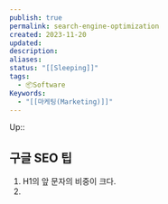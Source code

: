```yaml
---
publish: true
permalink: search-engine-optimization
created: 2023-11-20
updated: 
description: 
aliases:
status: "[[Sleeping]]"
tags:
  - 📦Software
Keywords:
  - "[[마케팅(Marketing)]]"
---
```

Up:: 



## 구글 SEO 팁

1. H1의 앞 문자의 비중이 크다. 
2. 